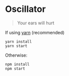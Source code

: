 # Oscillator

> Your ears will hurt

If using [yarn](https://yarnpkg.com) (recommended)

```
yarn install
yarn start
```

Otherwise:

```
npm install
npm start
```
